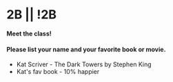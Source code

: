 # 2B || !2B

**Meet the class!**

#### Please list your name and your favorite book or movie.
- Kat Scriver - The Dark Towers by Stephen King
- Kat's fav book - 10% happier